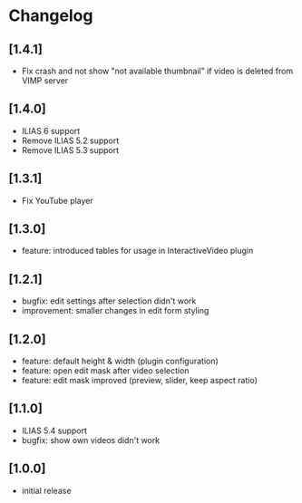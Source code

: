 # Changelog

## [1.4.1]
- Fix crash and not show "not available thumbnail" if video is deleted from VIMP server

## [1.4.0]
- ILIAS 6 support
- Remove ILIAS 5.2 support
- Remove ILIAS 5.3 support

## [1.3.1]
- Fix YouTube player

## [1.3.0]
- feature: introduced tables for usage in InteractiveVideo plugin

## [1.2.1]
- bugfix: edit settings after selection didn't work
- improvement: smaller changes in edit form styling

## [1.2.0]
- feature: default height & width (plugin configuration)
- feature: open edit mask after video selection
- feature: edit mask improved (preview, slider, keep aspect ratio)

## [1.1.0]
- ILIAS 5.4 support
- bugfix: show own videos didn't work

## [1.0.0]
- initial release

